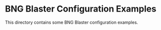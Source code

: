 # BNG Blaster Configuration Examples

This directory contains some BNG Blaster
configuration examples.
